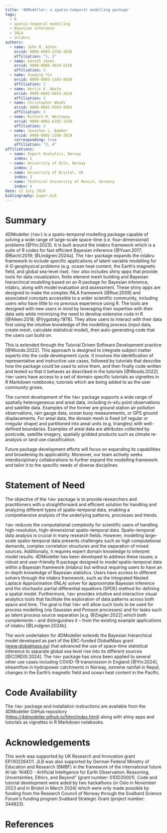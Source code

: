 ```yaml
---
title: '4DModeller: a spatio-temporal modelling package'
tags:
  - R
  - spatio-temporal modelling
  - Bayesian inference
  - INLA
  - inlabru
authors:
  - name: John M. Aiken
    orcid: 0000-0003-2258-3836
    affiliation: "1, 2"
  - name: Gareth Jones
    orcid: 0000-0003-4814-5156
    affiliation: 3
  - name: Xueqing Yin
    orcid: 0000-0003-1103-8939
    affiliation: 3
  - name: Anrijs K. Abele
    orcid: 0000-0002-6053-2629
    affiliation: 3
  - name: Christopher Woods
    orcid: 0000-0001-6563-9903
    affiliation: 3
  - name: Richard M. Westaway
    orcid: 0000-0001-6102-1540
    affiliation: 3
  - name: Jonathan L. Bamber
    orcid: 0000-0002-2280-2819
    corresponding: true
    affiliation: "3, 4"
affiliations:
  - name: Expert Analytics, Norway
    index: 1
  - name: University of Oslo, Norway
    index: 2
  - name: University of Bristol, UK
    index: 3
  - name: Technical University of Munich, Germany
    index: 4
date: 12 July 2024
bibliography: paper.bib
---
```


# Summary

4DModeller (`fdmr`) is a spatio-temporal modelling package capable of solving a wide range of large-scale space-time (i.e. four-dimensional) problems [@Yin:2023]. It is built around the inlabru framework which is a suite of R codes for fast efficient Bayesian inference [@Yuan:2017; @Bachl:2019; @Lindgren:2024a]. The `fdmr` package expands the inlabru framework to include specific applications of latent variable modelling for 4-D geophysical problems (e.g. ocean heat content, the Earth’s magnetic field, and global sea-level rise). `fdmr` also includes shiny apps that provide tools for data visualization, finite element mesh building and Bayesian hierarchical modelling based on an R package for Bayesian inference, inlabru, along with model evaluation and assessment. These shiny apps are designed to make the complex INLA framework [@Rue:2009] and associated concepts accessible to a wider scientific community, including users who have little to no previous experience using R. The tools are designed with new users in mind by leveraging their expertise with their data sets while minimizing the need to develop extensive code in R [@Aiken:2018; @Vygotsky:1978]. They allow users to interact with their data first using the intuitive knowledge of the modelling process (input data, create mesh, calculate statistical model), then auto-generating code that the users can build on.

This is extended through the Tutorial Driven Software Development practice [@Woods:2022]. This approach is designed to integrate subject matter experts into the code development cycle. It involves the identification of representative and instructive use cases, followed by tutorials that describe how the package could be used to solve them, and then finally code written and tested so that it behaves as described in the tutorials [@Woods:2022]. `fdmr` users have access to a set of domain-specific tutorials as vignettes in R Markdown notebooks; tutorials which are being added to as the user community grows.

The current development of the `fdmr` package supports a wide range of spatially heterogeneous and areal data, including in-situ point observations and satellite data. Examples of the former are ground station air pollution observations, rain gauge data, ocean buoy measurements, or GPS ground displacements. For areal data, the domain mesh is fixed (of regular or irregular shape) and partitioned into areal units (e.g. triangles) with well-defined boundaries. Examples of areal data are attributes collected by postcode, satellite imagery, spatially gridded products such as climate re-analysis or land use classification.

Future package development efforts will focus on expanding its capabilities and broadening its applicability. Moreover, our team actively seeks interdisciplinary collaborations to further expand the modelling framework and tailor it to the specific needs of diverse disciplines.

# Statement of Need

The objective of the `fdmr` package is to provide researchers and practitioners with a straightforward and efficient solution for handling and analyzing different types of spatio-temporal data, enabling a comprehensive analysis of the underlying patterns, processes and trends.

`fdmr` reduces the computational complexity for scientific users of handling high-resolution, high-dimensional spatio-temporal data. Spatio-temporal data analysis is crucial in many research fields. However, modelling large-scale spatio-temporal data presents challenges such as high computational demands, complex correlation structures and the separation of mixed sources. Additionally, it requires expert domain knowledge to interpret model results. 4DModeller has been developed to address these issues; a robust and user-friendly R package designed to model spatio-temporal data within a Bayesian framework (inlabru) but without requiring users to have an in-depth knowledge of Bayesian statistics. Users have access to different solvers through the inlabru framework, such as the Integrated Nested Laplace Approximation (INLA) solver for approximate Bayesian inference and the stochastic partial differential equations (SPDE) method for defining a spatial model. Furthermore, `fdmr` provides intuitive and interactive visual analytics tools that facilitate the exploration of data patterns across both space and time. The goal is that `fdmr` will allow such tools to be used for process modelling (via Gaussian and Poisson processes) and for tasks such as latent process source separation [e.g. @Ziegler:2022] which both complements – and distinguishes it – from the existing example applications of inlabru [@Lindgren:2024b].

The work undertaken for 4DModeller extends the Bayesian hierarchical model developed as part of the ERC-funded GlobalMass grant (www.globalmass.eu) that advanced the use of space-time statistical inference to separate global sea level rise into its different sources [@CORDIS:2024]. The `fdmr` package has since been applied to several other use cases including COVID-19 transmission in England [@Yin:2024], streamflow in hydropower catchments in Norway, extreme rainfall in Nepal, changes in the Earth’s magnetic field and ocean heat content in the Pacific.

# Code Availability

The `fdmr` package and installation instructions are available from the 4DModeller GitHub repository (<https://4dmodeller.github.io/fdmr/index.html>) along with shiny apps and tutorials as vignettes in R Markdown notebooks.

# Acknowledgements

This work was supported by UK Research and Innovation grant EP/X022641/1. JLB was also supported by German Federal Ministry of Education and Research (BMBF) in the framework of the international future AI lab “AI4EO - Artificial Intelligence for Earth Observation: Reasoning, Uncertainties, Ethics, and Beyond” (grant number: 01DD20001). Code and tutorial development were aided by two hackathons (in Oslo in November 2023 and in Bristol in March 2024) which were only made possible by funding from the Research Council of Norway through the Svalbard Science Forum's funding program Svalbard Strategic Grant (project number: 344823).

# References
